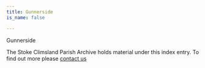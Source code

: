 ```yaml
---
title: Gunnerside
is_name: false

---
```


Gunnerside


The Stoke Climsland Parish Archive holds material under this index entry. To find out more please [contact us](/contact/)
